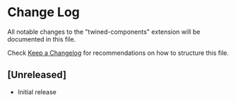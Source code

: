 # Change Log

All notable changes to the "twined-components" extension will be documented in this file.

Check [Keep a Changelog](http://keepachangelog.com/) for recommendations on how to structure this file.

## [Unreleased]

- Initial release